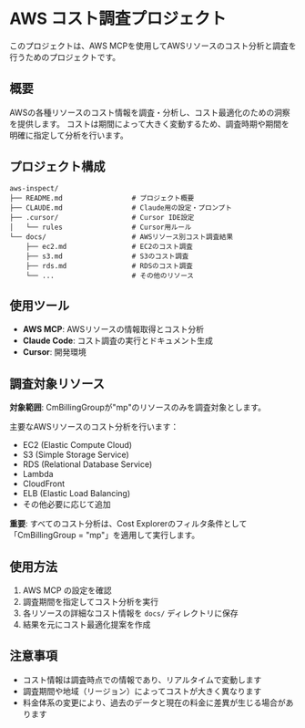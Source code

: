 # AWS コスト調査プロジェクト

このプロジェクトは、AWS MCPを使用してAWSリソースのコスト分析と調査を行うためのプロジェクトです。

## 概要

AWSの各種リソースのコスト情報を調査・分析し、コスト最適化のための洞察を提供します。
コストは期間によって大きく変動するため、調査時期や期間を明確に指定して分析を行います。

## プロジェクト構成

```
aws-inspect/
├── README.md                 # プロジェクト概要
├── CLAUDE.md                 # Claude用の設定・プロンプト
├── .cursor/                  # Cursor IDE設定
│   └── rules                 # Cursor用ルール
└── docs/                     # AWSリソース別コスト調査結果
    ├── ec2.md                # EC2のコスト調査
    ├── s3.md                 # S3のコスト調査
    ├── rds.md                # RDSのコスト調査
    └── ...                   # その他のリソース
```

## 使用ツール

- **AWS MCP**: AWSリソースの情報取得とコスト分析
- **Claude Code**: コスト調査の実行とドキュメント生成
- **Cursor**: 開発環境

## 調査対象リソース

**対象範囲**: CmBillingGroupが"mp"のリソースのみを調査対象とします。

主要なAWSリソースのコスト分析を行います：

- EC2 (Elastic Compute Cloud)
- S3 (Simple Storage Service)
- RDS (Relational Database Service)
- Lambda
- CloudFront
- ELB (Elastic Load Balancing)
- その他必要に応じて追加

**重要**: すべてのコスト分析は、Cost Explorerのフィルタ条件として「CmBillingGroup = "mp"」を適用して実行します。

## 使用方法

1. AWS MCP の設定を確認
2. 調査期間を指定してコスト分析を実行
3. 各リソースの詳細なコスト情報を `docs/` ディレクトリに保存
4. 結果を元にコスト最適化提案を作成

## 注意事項

- コスト情報は調査時点での情報であり、リアルタイムで変動します
- 調査期間や地域（リージョン）によってコストが大きく異なります
- 料金体系の変更により、過去のデータと現在の料金に差異が生じる場合があります